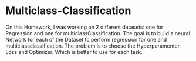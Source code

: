 # Multiclass-Classification

On this Homework, I was working on 2 different datasets: one for Regression and one for
multiclassClassification.
The goal is to build a neural Network for each of the Dataset to perform
regression for one and multiclassclassification.
The problem is to choose the Hyperparamenter, Loss and Optimizer. Which is
better to use for each task.
